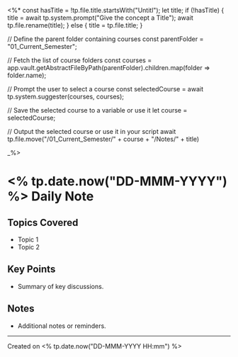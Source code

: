<%*
const hasTitle = !tp.file.title.startsWith("Untitl");
let title;
if (!hasTitle) {
	title = await tp.system.prompt("Give the concept a Title");
	await tp.file.rename(title);
} else {
	title = tp.file.title;
}

// Define the parent folder containing courses
const parentFolder = "01_Current_Semester";

// Fetch the list of course folders
const courses = app.vault.getAbstractFileByPath(parentFolder).children.map(folder => folder.name);

// Prompt the user to select a course
const selectedCourse = await tp.system.suggester(courses, courses);

// Save the selected course to a variable or use it
let course = selectedCourse;

// Output the selected course or use it in your script
await tp.file.move("/01_Current_Semester/" + course + "/Notes/" + title)

_%>
# <% tp.date.now("DD-MMM-YYYY") %> Daily Note

## Topics Covered
- Topic 1
- Topic 2

## Key Points
- Summary of key discussions.

## Notes
- Additional notes or reminders.

---

Created on <% tp.date.now("DD-MMM-YYYY HH:mm") %>
